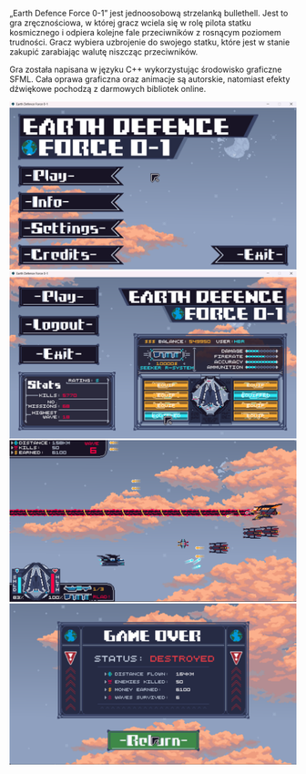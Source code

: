 „Earth Defence Force 0-1” jest jednoosobową strzelanką bullethell. Jest to gra zręcznościowa, w której gracz wciela się w rolę pilota statku kosmicznego i odpiera kolejne fale przeciwników z rosnącym poziomem trudności. 
Gracz wybiera uzbrojenie do swojego statku, które jest w stanie zakupić zarabiając walutę niszcząc przeciwników.

Gra została napisana w języku C++ wykorzystując środowisko graficzne SFML. Cała oprawa graficzna oraz animacje są autorskie, natomiast efekty dźwiękowe pochodzą z darmowych bibliotek online.

![Ekran startowy](screenshots/ss1.png)
![Ekran profilu gracza](screenshots/ss2.png)
![Ekran gry](screenshots/ss3.png)
![Ekran Game Ober](screenshots/ss4.png)
